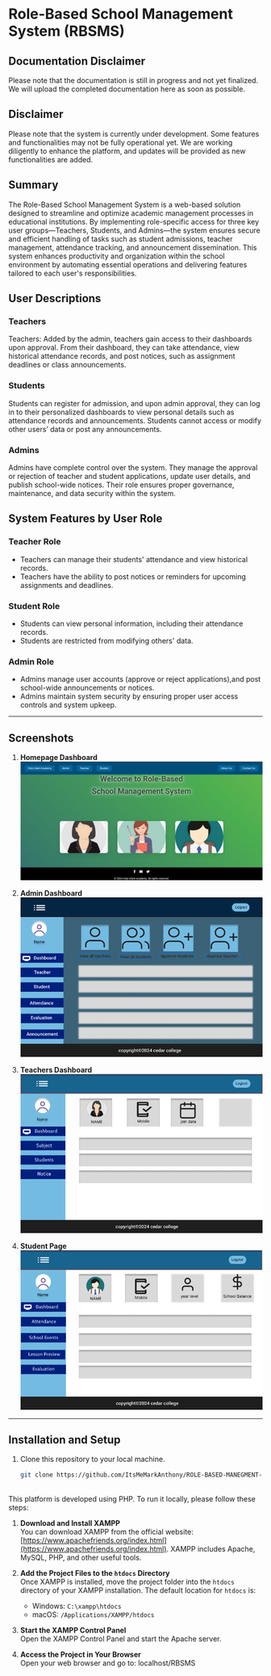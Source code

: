 #  Role-Based School Management System (RBSMS)

## Documentation Disclaimer
Please note that the documentation is still in progress and not yet finalized. We will upload the completed documentation here as soon as possible. 

## Disclaimer
Please note that the system is currently under development. Some features and functionalities may not be fully operational yet. We are working diligently to enhance the platform, and updates will be provided as new functionalities are added. 

## Summary
The Role-Based School Management System is a web-based solution designed to streamline and optimize academic management processes in educational institutions. By implementing role-specific access for three key user groups—Teachers, Students, and Admins—the system ensures secure and efficient handling of tasks such as student admissions, teacher management, attendance tracking, and announcement dissemination. This system enhances productivity and organization within the school environment by automating essential operations and delivering features tailored to each user's responsibilities.


## User Descriptions

### Teachers
Teachers: Added by the admin, teachers gain access to their dashboards upon approval. From their dashboard, they can take attendance, view historical attendance records, and post notices, such as assignment deadlines or class announcements.

### Students
Students can register for admission, and upon admin approval, they can log in to their personalized dashboards to view personal details such as attendance records and announcements. Students cannot access or modify other users’ data or post any announcements.

### Admins
Admins have complete control over the system. They manage the approval or rejection of teacher and student applications, update user details, and publish school-wide notices. Their role ensures proper governance, maintenance, and data security within the system.

## System Features by User Role

### Teacher Role
- Teachers can manage their students' attendance and view historical records.
- Teachers have the ability to post notices or reminders for upcoming assignments and deadlines.

### Student Role
- Students can view personal information, including their attendance records.
- Students are restricted from modifying others' data.

### Admin Role
- Admins manage user accounts (approve or reject applications),and post school-wide announcements or notices.
- Admins maintain system security by ensuring proper user access controls and system upkeep.

---

## Screenshots

1. **Homepage Dashboard**  
   ![Homepage Dashboard](screenshots/homepage.png)

2. **Admin Dashboard**  
   ![Admin Dashboard](screenshots/admin.png)

3. **Teachers Dashboard**  
   ![Teachers Dashboard](screenshots/teacher.png)

4. **Student Page**  
   ![Student Page](screenshots/student_dashboard.png)

---


## Installation and Setup
1. Clone this repository to your local machine.
   ```bash
   git clone https://github.com/ItsMeMarkAnthony/ROLE-BASED-MANEGMENT-SYSTEM.git

   

This platform is developed using PHP. To run it locally, please follow these steps:

1. **Download and Install XAMPP**  
   You can download XAMPP from the official website: [https://www.apachefriends.org/index.html](https://www.apachefriends.org/index.html). XAMPP includes Apache, MySQL, PHP, and other useful tools.

2. **Add the Project Files to the `htdocs` Directory**  
   Once XAMPP is installed, move the project folder into the `htdocs` directory of your XAMPP installation. The default location for `htdocs` is:
   - Windows: `C:\xampp\htdocs`
   - macOS: `/Applications/XAMPP/htdocs`

3. **Start the XAMPP Control Panel**  
   Open the XAMPP Control Panel and start the Apache server.

4. **Access the Project in Your Browser**  
   Open your web browser and go to: localhost/RBSMS


